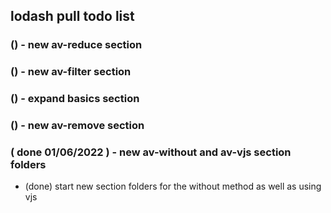 ## lodash pull todo list

### () - new av-reduce section

### () - new av-filter section

### () - expand basics section

### () - new av-remove section

### ( done 01/06/2022 ) - new av-without and av-vjs section folders
* (done) start new section folders for the without method as well as using vjs